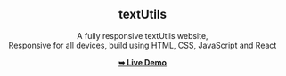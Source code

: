 <div align="center">
  
  <h2 align="center">textUtils </h2>

  A fully responsive textUtils website, <br />Responsive for all devices, build using HTML, CSS, JavaScript and React

  <a href="https://ap-textutils.netlify.app/"><strong>➥ Live Demo</strong></a>

</div>





